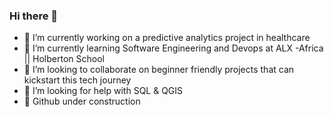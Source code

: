 ### Hi there 👋

- 🔭 I’m currently working on a predictive analytics project in healthcare
- 🌱 I’m currently learning Software Engineering and Devops at ALX -Africa || Holberton School
- 👯 I’m looking to collaborate on beginner friendly projects that can kickstart this tech journey
- 🤔 I’m looking for help with SQL & QGIS
- 👻 Github under construction
